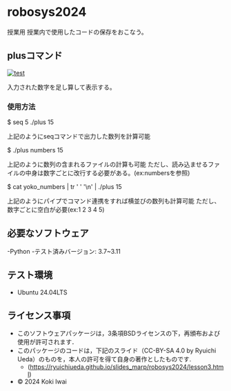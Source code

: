 # robosys2024
授業用
授業内で使用したコードの保存をおこなう。

## plusコマンド
[![test](https://github.com/ookami-koki/robosys2024/actions/workflows/test.yml/badge.svg)](https://github.com/ookami-koki/robosys2024/actions/workflows/test.yml)

入力された数字を足し算して表示する。

### 使用方法
$ seq 5 ./plus
15

上記のようにseqコマンドで出力した数列を計算可能

$ ./plus numbers
15

上記のように数列の含まれるファイルの計算も可能
ただし、読み込ませるファイルの中身は数字ごとに改行する必要がある。(ex:numbersを参照)

$ cat yoko_numbers | tr ' ' '\n' | ./plus
15

上記のようにパイプでコマンド連携をすれば横並びの数列も計算可能
ただし、数字ごとに空白が必要(ex:1 2 3 4 5)


## 必要なソフトウェア
-Python
 -テスト済みバージョン: 3.7~3.11

## テスト環境
- Ubuntu 24.04LTS

## ライセンス事項
- このソフトウェアパッケージは，3条項BSDライセンスの下，再頒布および使用が許可されます．
- このパッケージのコードは，下記のスライド（CC-BY-SA 4.0 by Ryuichi Ueda）のものを，本人の許可を得て自身の著作としたものです.
    - (https://ryuichiueda.github.io/slides_marp/robosys2024/lesson3.html)
- © 2024 Koki Iwai
